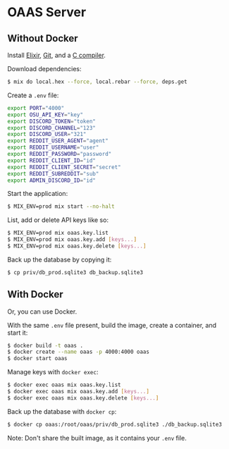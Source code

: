 # OAAS Server

## Without Docker

Install [Elixir](https://elixir-lang.org), [Git](https://git-scm.com), and a [C compiler](https://gcc.gnu.org).

Download dependencies:

```sh
$ mix do local.hex --force, local.rebar --force, deps.get
```

Create a `.env` file:

```sh
export PORT="4000"
export OSU_API_KEY="key"
export DISCORD_TOKEN="token"
export DISCORD_CHANNEL="123"
export DISCORD_USER="321"
export REDDIT_USER_AGENT="agent"
export REDDIT_USERNAME="user"
export REDDIT_PASSWORD="password"
export REDDIT_CLIENT_ID="id"
export REDDIT_CLIENT_SECRET="secret"
export REDDIT_SUBREDDIT="sub"
export ADMIN_DISCORD_ID="id"
```

Start the application:

```sh
$ MIX_ENV=prod mix start --no-halt
```

List, add or delete API keys like so:

```sh
$ MIX_ENV=prod mix oaas.key.list
$ MIX_ENV=prod mix oaas.key.add [keys...]
$ MIX_ENV=prod mix oaas.key.delete [keys...]
```

Back up the database by copying it:

```sh
$ cp priv/db_prod.sqlite3 db_backup.sqlite3
```

## With Docker

Or, you can use Docker.

With the same `.env` file present, build the image, create a container, and start it:

```sh
$ docker build -t oaas .
$ docker create --name oaas -p 4000:4000 oaas
$ docker start oaas
```

Manage keys with `docker exec`:

```sh
$ docker exec oaas mix oaas.key.list
$ docker exec oaas mix oaas.key.add [keys...]
$ docker exec oaas mix oaas.key.delete [keys...]
```

Back up the database with `docker cp`:

```sh
$ docker cp oaas:/root/oaas/priv/db_prod.sqlite3 ./db_backup.sqlite3
```

Note: Don't share the built image, as it contains your `.env` file.
